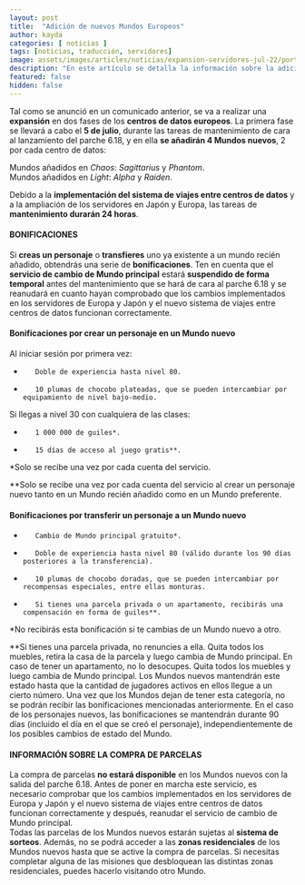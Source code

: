 ```yaml
---
layout: post
title:  "Adición de nuevos Mundos Europeos"
author: kayda
categories: [ noticias ]
tags: [noticias, traducción, servidores]
image: assets/images/articles/noticias/expansion-servidores-jul-22/portada.jpg
description: "En este artículo se detalla la información sobre la adición de Mundos en los centros de datos de Europa, así como las bonificaciones por tener un personaje en un Mundo nuevo"
featured: false
hidden: false
---
```

Tal como se anunció en un comunicado anterior, se va a realizar una **expansión** en dos fases de los **centros de datos europeos**. La primera fase se llevará a cabo el **5 de julio**, durante las tareas de mantenimiento de cara al lanzamiento del parche 6.18, y en ella **se añadirán 4 Mundos nuevos**, 2 por cada centro de datos:

Mundos añadidos en *Chaos*: *Sagittarius* y *Phantom*.<br/>
Mundos añadidos en *Light*: *Alpha* y *Raiden*.

Debido a la **implementación del sistema de viajes entre centros de datos** y a la ampliación de los servidores en Japón y Europa, las tareas de **mantenimiento durarán 24 horas**.
 
#### BONIFICACIONES

Si **creas un personaje** o **transfieres** uno ya existente a un mundo recién añadido, obtendrás una serie de **bonificaciones**. Ten en cuenta que el **servicio de cambio de Mundo principal** estará **suspendido de forma temporal** antes del mantenimiento que se hará de cara al parche 6.18 y se reanudará en cuanto hayan comprobado que los cambios implementados en los servidores de Europa y Japón y el nuevo sistema de viajes entre centros de datos funcionan correctamente.

#### Bonificaciones por crear un personaje en un Mundo nuevo

Al iniciar sesión por primera vez:
-        Doble de experiencia hasta nivel 80.
-        10 plumas de chocobo plateadas, que se pueden intercambiar por equipamiento de nivel bajo-medio.

Si llegas a nivel 30 con cualquiera de las clases:
-        1 000 000 de guiles*.
-        15 días de acceso al juego gratis**.

*Solo se recibe una vez por cada cuenta del servicio.

**Solo se recibe una vez por cada cuenta del servicio al crear un personaje nuevo tanto en un Mundo recién añadido como en un Mundo preferente.

#### Bonificaciones por transferir un personaje a un Mundo nuevo
-        Cambio de Mundo principal gratuito*.
-        Doble de experiencia hasta nivel 80 (válido durante los 90 días posteriores a la transferencia).
-        10 plumas de chocobo doradas, que se pueden intercambiar por recompensas especiales, entre ellas monturas.
-        Si tienes una parcela privada o un apartamento, recibirás una compensación en forma de guiles**.

*No recibirás esta bonificación si te cambias de un Mundo nuevo a otro.

**Si tienes una parcela privada, no renuncies a ella. Quita todos los muebles, retira la casa de la parcela y luego cambia de Mundo principal. En caso de tener un apartamento, no lo desocupes. Quita todos los muebles y luego cambia de Mundo principal. 
Los Mundos nuevos mantendrán este estado hasta que la cantidad de jugadores activos en ellos llegue a un cierto número. Una vez que los Mundos dejan de tener esta categoría, no se podrán recibir las bonificaciones mencionadas anteriormente. En el caso de los personajes nuevos, las bonificaciones se mantendrán durante 90 días (incluido el día en el que se creó el personaje), independientemente de los posibles cambios de estado del Mundo.
 
#### INFORMACIÓN SOBRE LA COMPRA DE PARCELAS

La compra de parcelas **no estará disponible** en los Mundos nuevos con la salida del parche 6.18. Antes de poner en marcha este servicio, es necesario comprobar que los cambios implementados en los servidores de Europa y Japón y el nuevo sistema de viajes entre centros de datos funcionan correctamente y después, reanudar el servicio de cambio de Mundo principal.<br/>
Todas las parcelas de los Mundos nuevos estarán sujetas al **sistema de sorteos**. Además, no se podrá acceder a las **zonas residenciales** de los Mundos nuevos hasta que se active la compra de parcelas. Si necesitas completar alguna de las misiones que desbloquean las distintas zonas residenciales, puedes hacerlo visitando otro Mundo.